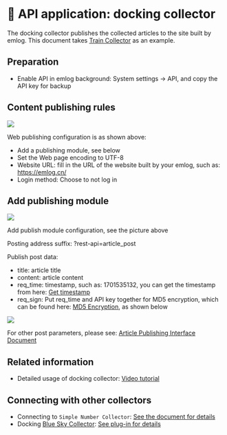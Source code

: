 # &#x1F352; API application: docking collector

The docking collector publishes the collected articles to the site built by emlog. This document takes [Train Collector](http://www.locoy.com/) as an example.

## Preparation

- Enable API in emlog background: System settings -&gt; API, and copy the API key for backup

## Content publishing rules

![](https://oss.emlog.net/img/huochecaiji-2.png)

Web publishing configuration is as shown above:

- Add a publishing module, see below
- Set the Web page encoding to UTF-8
- Website URL: fill in the URL of the website built by your emlog, such as: https://emlog.cn/
- Login method: Choose to not log in

## Add publishing module

![](https://oss.emlog.net/img/huochecaiji-1.png)

Add publish module configuration, see the picture above

Posting address suffix: ?rest-api=article_post

Publish post data:
- title: article title
- content: article content
- req_time: timestamp, such as: 1701535132, you can get the timestamp from here: [Get timestamp](https://tool.lu/timestamp/)
- req_sign: Put req_time and API key together for MD5 encryption, which can be found here: [MD5 Encryption](https://tool.chinaz.com/tools/md5.aspx), as shown below

![](https://oss.emlog.net/img/huochecaiji-3.jpg)

For other post parameters, please see: [Article Publishing Interface Document](https://www.emlog.net/docs/#/api?id=%e6%96%87%e7%ab%a0%e5%8f%91%e5%b8%83)

## Related information

- Detailed usage of docking collector: [Video tutorial](http://www.locoy.com/index/video_detail/cat_id/12)

## Connecting with other collectors

- Connecting to `Simple Number Collector`: [See the document for details](http://www.keydatas.com/preview_article/fYnENjiUjMZz)
- Docking [Blue Sky Collector](https://www.skycaiji.com/): [See plug-in for details](https://www.emlog.net/plugin/detail/385)
